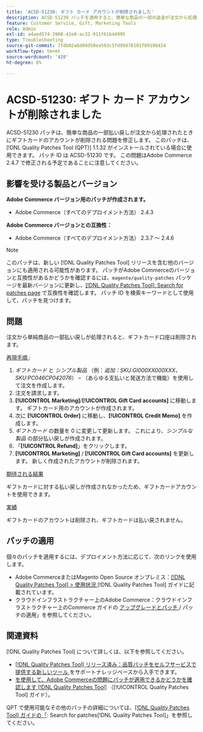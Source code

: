 ```yaml
---
title: 'ACSD-51230: ギフト カード アカウントが削除されました'
description: ACSD-51230 パッチを適用すると、簡単な商品の一部の返金が注文から処理されたときにギフトカードのアカウントが削除されるAdobe Commerceの問題を修正できます。
feature: Customer Service, Gift, Marketing Tools
role: Admin
exl-id: a4aed574-3908-42e0-ac32-911f61b44995
type: Troubleshooting
source-git-commit: 7fdb02a6d89d50ea593c5fd99d78101f89198424
workflow-type: tm+mt
source-wordcount: '420'
ht-degree: 0%

---
```


# ACSD-51230: ギフト カード アカウントが削除されました

ACSD-51230 パッチは、簡単な商品の一部払い戻しが注文から処理されたときにギフトカードのアカウントが削除される問題を修正します。 このパッチは、[!DNL Quality Patches Tool (QPT)] 1.1.32 がインストールされている場合に使用できます。 パッチ ID は ACSD-51230 です。 この問題はAdobe Commerce 2.4.7 で修正される予定であることに注意してください。

## 影響を受ける製品とバージョン

**Adobe Commerce バージョン用のパッチが作成されます。**

* Adobe Commerce（すべてのデプロイメント方法） 2.4.3

**Adobe Commerce バージョンとの互換性：**

* Adobe Commerce（すべてのデプロイメント方法） 2.3.7 ～ 2.4.6

>[!NOTE]
>
>このパッチは、新しい [!DNL Quality Patches Tool] リリースを含む他のバージョンにも適用される可能性があります。 パッチがAdobe Commerceのバージョンと互換性があるかどうかを確認するには、`magento/quality-patches` パッケージを最新バージョンに更新し、[[!DNL Quality Patches Tool]: Search for patches page](https://experienceleague.adobe.com/tools/commerce-quality-patches/index.html) で互換性を確認します。 パッチ ID を検索キーワードとして使用して、パッチを見つけます。

## 問題

注文から単純商品の一部払い戻しが処理されると、ギフトカード口座は削除されます。

<u> 再現手順 </u>:

1. *ギフトカード* と *シンプル製品* （例：*追加：SKU:GI000XX000XXX、SKU:PC046CP042076*） – （あらゆる支払いと発送方法で機能）を使用して注文を作成します。
1. 注文を請求します。
1. **[!UICONTROL Marketing]**/**[!UICONTROL Gift Card accounts]** に移動します。 ギフトカード用のアカウントが作成されます。
1. 次に **[!UICONTROL Order]** に移動し、**[!UICONTROL Credit Memo]** を作成します。
1. *ギフトカード* の数量を 0 に変更して更新します。 これにより、*シンプルな製品* の部分払い戻しが作成されます。
1. 「**[!UICONTROL Refund]**」をクリックします。
1. **[!UICONTROL Marketing]** / **[!UICONTROL Gift Card accounts]** を更新します。 新しく作成されたアカウントが削除されます。

<u> 期待される結果 </u>

ギフトカードに対する払い戻しが作成されなかったため、ギフトカードアカウントを使用できます。

<u> 実績 </u>

ギフトカードのアカウントは削除され、ギフトカードは払い戻されません。

## パッチの適用

個々のパッチを適用するには、デプロイメント方法に応じて、次のリンクを使用します。

* Adobe CommerceまたはMagento Open Source オンプレミス：[[!DNL Quality Patches Tool] > 使用状況 ](/help/tools/quality-patches-tool/usage.md) [!DNL Quality Patches Tool] ガイドに記載されています。
* クラウドインフラストラクチャー上のAdobe Commerce：クラウドインフラストラクチャー上のCommerce ガイドの [ アップグレードとパッチ ](https://experienceleague.adobe.com/docs/commerce-cloud-service/user-guide/develop/upgrade/apply-patches.html)/ パッチの適用」を参照してください。

## 関連資料

[!DNL Quality Patches Tool] について詳しくは、以下を参照してください。

* [[!DNL Quality Patches Tool]  リリース済み：品質パッチをセルフサービスで提供する新しいツール ](https://experienceleague.adobe.com/en/docs/commerce-operations/tools/quality-patches-tool/quality-patches-tool-to-self-serve-quality-patches) をサポートナレッジベースから入手できます。
* [ を使用して、Adobe Commerceの問題にパッチが適用できるかどうかを確認します  [!DNL Quality Patches Tool]](/help/tools/quality-patches-tool/patches-available-in-qpt/check-patch-for-magento-issue-with-magento-quality-patches.md) （[!UICONTROL Quality Patches Tool] ガイド）。


QPT で使用可能なその他のパッチの詳細については、[[!DNL Quality Patches Tool] ガイドの「](https://experienceleague.adobe.com/tools/commerce-quality-patches/index.html): Search for patches[!DNL Quality Patches Tool]」を参照してください。
